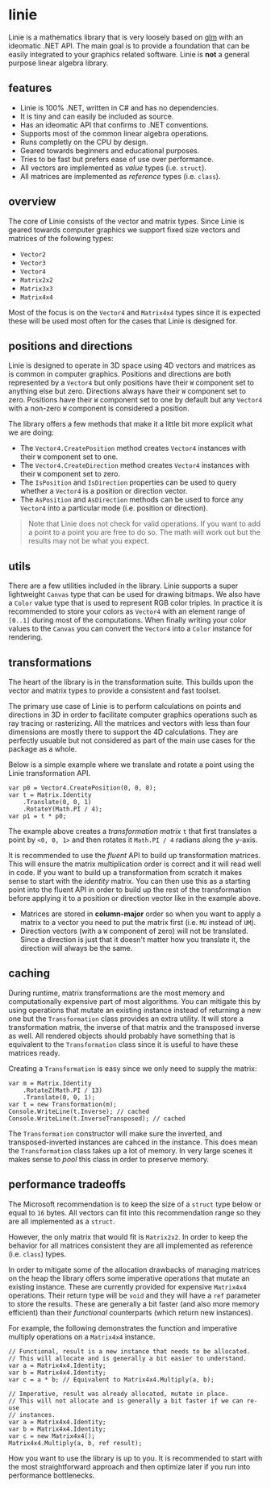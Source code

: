 # linie
Linie is a mathematics library that is very loosely based on [glm](https://github.com/) with an ideomatic .NET API. The main goal is to provide a foundation that can be easily integrated to your graphics related software. Linie is **not** a general purpose linear algebra library.

## features
* Linie is 100% .NET, written in C# and has no dependencies.
* It is tiny and can easily be included as source.
* Has an ideomatic API that confirms to .NET conventions.
* Supports most of the common linear algebra operations.
* Runs completly on the CPU by design.
* Geared towards beginners and educational purposes.
* Tries to be fast but prefers ease of use over performance.
* All vectors are implemented as *value* types (i.e. `struct`).
* All matrices are implemented as *reference* types (i.e. `class`).

## overview
The core of Linie consists of the vector and matrix types. Since Linie is geared towards computer graphics we support fixed size vectors and matrices of the following types:

* `Vector2`
* `Vector3`
* `Vector4`
* `Matrix2x2`
* `Matrix3x3`
* `Matrix4x4`

Most of the focus is on the `Vector4` and `Matrix4x4` types since it is expected these will be used most often for the cases that Linie is designed for.

## positions and directions
Linie is designed to operate in 3D space using 4D vectors and matrices as is common in computer graphics. Positions and directions are both represented by a `Vector4` but only positions have their `W` component set to anything else but zero. Directions always have their `W` component set to zero. Positions have their `W` component set to one by default but any `Vector4` with a non-zero `W` component is considered a position.

The library offers a few methods that make it a little bit more explicit what we are doing:
* The `Vector4.CreatePosition` method creates `Vector4` instances with their `W` component set to one.
* The `Vector4.CreateDirection` method creates `Vector4` instances with their `W` component set to zero.
* The `IsPosition` and `IsDirection` properties can be used to query whether a `Vector4` is a position or direction vector.
* The `AsPosition` and `AsDirection` methods can be used to force any `Vector4` into a particular mode (i.e. position or direction).

> Note that Linie does not check for valid operations. If you want to add a point to a point you are free to do so. The math will work out but the results may not be what you expect.

## utils
There are a few utilities included in the library. Linie supports a super lightweight `Canvas` type that can be used for drawing bitmaps. We also have a `Color` value type that is used to represent RGB color triples. In practice it is recommended to store your colors as `Vector4` with an element range of `[0..1]` during most of the computations. When finally writing your color values to the `Canvas` you can convert the `Vector4` into a `Color` instance for rendering.

## transformations
The heart of the library is in the transformation suite. This builds upon the vector and matrix types to provide a consistent and fast toolset.

The primary use case of Linie is to perform calculations on points and directions in 3D in order to facilitate computer graphics operations such as ray tracing or rasterizing. All the matrices and vectors with less than four dimensions are mostly there to support the 4D calculations. They are perfectly usuable but not considered as part of the main use cases for the package as a whole.

Below is a simple example where we translate and rotate a point using the Linie transformation API.
```
var p0 = Vector4.CreatePosition(0, 0, 0);
var t = Matrix.Identity
    .Translate(0, 0, 1)
    .RotateY(Math.PI / 4);
var p1 = t * p0;
```

The example above creates a *transformation matrix* `t` that first translates a point by `<0, 0, 1>` and then rotates it `Math.PI / 4` radians along the y-axis.

It is recommended to use the *fluent* API to build up transformation matrices. This will ensure the matrix multiplication order is correct and it will read well in code. If you want to build up a transformation from scratch it makes sense to start with the *identity* matrix. You can then use this as a starting point into the fluent API in order to build up the rest of the transformation before applying it to a position or direction vector like in the example above.

* Matrices are stored in **column-major** order so when you want to apply a matrix to a vector you need to put the matrix first (i.e. `MU` instead of `UM`).
* Direction vectors (with a `W` component of zero) will not be translated. Since a direction is just that it doesn't matter how you translate it, the direction will always be the same.

## caching
During runtime, matrix transformations are the most memory and computationally expensive part of most algorithms. You can mitigate this by using operations that mutate an existing instance instead of returning a new one but the `Transformation` class provides an extra utility. It will store a transformation matrix, the inverse of that matrix and the transposed inverse as well. All rendered objects should probably have something that is equivalent to the `Transformation` class since it is useful to have these matrices ready.

Creating a `Transformation` is easy since we only need to supply the matrix:
```
var m = Matrix.Identity
    .RotateZ(Math.PI / 13)
    .Translate(0, 0, 1);
var t = new Transformation(m);
Console.WriteLine(t.Inverse); // cached
Console.WriteLine(t.InverseTransposed); // cached
```

The `Transformation` constructor will make sure the inverted, and transposed-inverted instances are cahced in the instance. This does mean the `Transformation` class takes up a lot of memory. In very large scenes it makes sense to *pool* this class in order to preserve memory.

## performance tradeoffs
The Microsoft recommendation is to keep the size of a `struct` type below or equal to `16` bytes. All vectors can fit into this recommendation range so they are all implemented as a `struct`. 

However, the only matrix that would fit is `Matrix2x2`. In order to keep the behavior for all matrices consistent they are all implemented as reference (i.e. `class`) types.

In order to mitigate some of the allocation drawbacks of managing matrices on the heap the library offers some imperative operations that mutate an existing instance. These are currently provided for expensive `Matrix4x4` operations. Their return type will be `void` and they will have a `ref` parameter to store the results. These are generally a bit faster (and also more memory efficient) than their *functional* counterparts (which return new instances).

For example, the following demonstrates the function and imperative multiply operations on a `Matrix4x4` instance.

```
// Functional, result is a new instance that needs to be allocated.
// This will allocate and is generally a bit easier to understand.
var a = Matrix4x4.Identity;
var b = Matrix4x4.Identity;
var c = a * b; // Equivalent to Matrix4x4.Multiply(a, b);

// Imperative, result was already allocated, mutate in place.
// This will not allocate and is generally a bit faster if we can re-use 
// instances.
var a = Matrix4x4.Identity;
var b = Matrix4x4.Identity;
var c = new Matrix4x4();
Matrix4x4.Multiply(a, b, ref result);
```

How you want to use the library is up to you. It is recommended to start with the most straightforward approach and then optimize later if you run into performance bottlenecks.